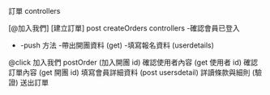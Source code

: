 訂單 controllers

[@加入我們]
[建立訂單]
post createOrders controllers -確認會員已登入

- -push 方法 -帶出開團資料 (get) -填寫報名資料 (userdetails)

<!-- 訂單頁面 -->

@click 加入我們
postOrder (加入開團 id)
確認使用者內容 (get 使用者 id)
確認訂單內容 (get 開團 id)
填寫會員詳細資料 (post usersdetail)
詳讀條款與細則 (驗證)
送出訂單
